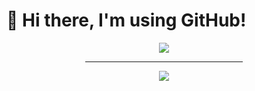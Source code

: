 # 👋 Hi there, I'm using GitHub!

<div align="center">
  <img src="https://github-readme-stats.vercel.app/api/top-langs/?username=Masterquiz&layout=compact&langs_count=10&theme=dracula&custom_title=Top%20Languages" />
  <hr width="50%" />
  <img src="https://github-profile-trophy.vercel.app/?username=Masterquiz&theme=dracula&column=5&title=Joined2020,Commits,Issues,PullRequest,Repositories&margin-w=15" />
</div>
